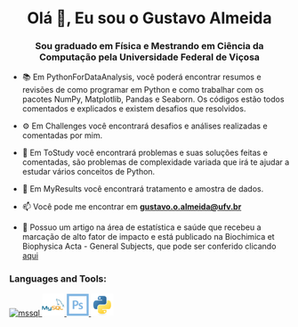 <h1 align="center">Olá 👋, Eu sou o Gustavo Almeida</h1>
<h3 align="center">Sou graduado em Física e Mestrando em Ciência da Computação pela Universidade Federal de Viçosa </h3>

- 📚 Em PythonForDataAnalysis, você poderá encontrar resumos e revisões de como programar em Python e como trabalhar com os pacotes NumPy, Matplotlib, Pandas e Seaborn. Os códigos estão todos comentados e explicados e existem desafios que resolvidos.

- ⚙️ Em Challenges você encontrará desafios e análises realizadas e comentadas por mim. 

- 🌱 Em ToStudy você encontrará problemas e suas soluções feitas e comentadas, são problemas de complexidade variada que irá te ajudar a estudar vários conceitos de Python.

- 🎲 Em MyResults você encontrará tratamento e amostra de dados.

- 📫 Você pode me encontrar em **gustavo.o.almeida@ufv.br**

- 📑 Possuo um artigo na área de estatística e saúde que recebeu a marcação de alto fator de impacto e está publicado na Biochimica et Biophysica Acta - General Subjects, que pode ser conferido clicando [aqui](https://www.sciencedirect.com/science/article/pii/S0304416518300333?via%3Dihub)

</p>

<h3 align="left">Languages and Tools:</h3>
<p align="left"> <a href="https://www.microsoft.com/en-us/sql-server" target="_blank" rel="noreferrer"> <img src="https://www.svgrepo.com/show/303229/microsoft-sql-server-logo.svg" alt="mssql" width="40" height="40"/> </a> <a href="https://www.mysql.com/" target="_blank" rel="noreferrer"> <img src="https://raw.githubusercontent.com/devicons/devicon/master/icons/mysql/mysql-original-wordmark.svg" alt="mysql" width="40" height="40"/> </a> <a href="https://www.photoshop.com/en" target="_blank" rel="noreferrer"> <img src="https://raw.githubusercontent.com/devicons/devicon/master/icons/photoshop/photoshop-line.svg" alt="photoshop" width="40" height="40"/> </a> <a href="https://www.python.org" target="_blank" rel="noreferrer"> <img src="https://raw.githubusercontent.com/devicons/devicon/master/icons/python/python-original.svg" alt="python" width="40" height="40"/> </a> </p>

<!---
- 👋 Hi, I’m @goalmeida05
- 👀 I’m interested in ...
- 🌱 I’m currently learning ...
- 💞️ I’m looking to collaborate on ...
- 📫 How to reach me ...


goalmeida05/goalmeida05 is a ✨ special ✨ repository because its `README.md` (this file) appears on your GitHub profile.
You can click the Preview link to take a look at your changes.
--->
